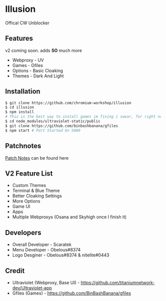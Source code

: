 # Illusion
Offical CW Unblocker

## Features
v2 coming soon. adds **SO** much more
- Webproxy - UV
- Games - Gfiles
- Options - Basic Cloaking
- Themes - Dark And Light

## Installation
```bash
$ git clone https://github.com/chromium-workshop/illusion
$ cd illusion
$ npm install
# This is the best way to install games im fixing i swear, for right now im sorry)
$ cd node_modules/ultraviolet-static/public
$ git clone https://github.com/binbashbanana/gfiles
$ npm start # Port Started On 5000
```

## Patchnotes
[Patch Notes](patch.md) can be found here

## V2 Feature List
- Custom Themes
- Terminal & Blue Theme
- Better Cloaking Settings
- More Options
- Game UI
- Apps 
- Multiple Webproxys (Osana and Skyhigh once I finish it)

## Developers
- Overall Developer - Scaratek
- Menu Developer - Obelous#8374
- Logo Desginer - Obelous#8374 & nitelite#0443

## Credit
- Ultraviolet (Webproxy, Base UI) - https://github.com/titaniumnetwork-dev/Ultraviolet-app
- Gfiles (Games) - https://github.com/BinBashBanana/gfiles
